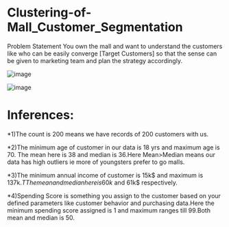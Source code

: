 # Clustering-of-Mall_Customer_Segmentation
Problem Statement You own the mall and want to understand the customers like who can be easily converge [Target Customers] so that the sense can be given to marketing team and plan the strategy accordingly.

![image](https://github.com/SRIVITHYA-27/Clustering-of-Mall_Customer_Segmentation/assets/98554363/11cdacc9-8544-4d64-bc76-b6dfafbc4bb8)

![image](https://github.com/SRIVITHYA-27/Clustering-of-Mall_Customer_Segmentation/assets/98554363/5b068f64-7eac-407d-82e2-8869de6be54f)


# Inferences:

*1)The count is 200 means we have records of 200 customers with us.

*2)The minimum age of customer in our data is 18 yrs and maximum age is 70. The mean here is 38 and median is 36.Here Mean>Median means our data has high outliers ie more of youngsters prefer to go malls.

*3)The minimum annual income of customer is 15k$ and maximum is 137k$.T The mean and median here is 60k$ and 61k$ respectively. 

*4)Spending Score is something you assign to the customer based on your defined parameters like customer behavior and purchasing data.Here the minimum spending score assigned is 1 and maximum ranges till 99.Both mean and median is 50.
